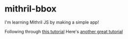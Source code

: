 # mithril-bbox

I'm learning Mithril JS by making a simple app!

Following through [this tutorial](http://lhorie.github.io/mithril/getting-started.html)
Here's [another great tutorial](http://gilbert.ghost.io/mithril-js-tutorial-1/)
